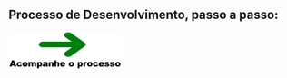 
## Processo de Desenvolvimento, passo a passo:
<a href="fase2.md"><img src="../readme-imgs/seta-verde.png" width="200"/></a>
